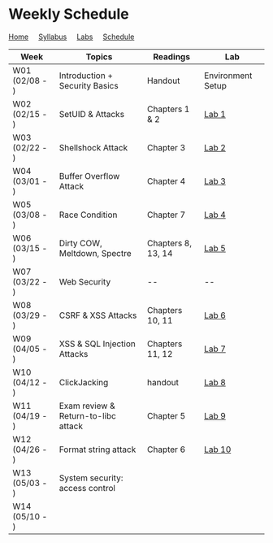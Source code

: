 # Weekly Schedule

[Home](./index.md) &nbsp;&nbsp;&nbsp; [Syllabus](./syllabus.md)  &nbsp;&nbsp;&nbsp; [Labs](./labs.md) &nbsp;&nbsp;&nbsp; [Schedule](./schedule.md)

| Week         | Topics | Readings  |  Lab |  
| ---          | ---    | --- | --- |
|W01 (02/08 - ) | Introduction + Security Basics| Handout | Environment Setup |
|W02 (02/15 - ) | SetUID & Attacks | Chapters 1 & 2 | [Lab 1](./labs.md) |
|W03 (02/22 - ) | Shellshock Attack | Chapter 3| [Lab 2](./labs.md) |
|W04 (03/01 - ) | Buffer Overflow Attack | Chapter 4| [Lab 3](./labs.md) |
|W05 (03/08 - ) | Race Condition | Chapter 7 | [Lab 4](./labs.md) |
|W06 (03/15 - ) | Dirty COW, Meltdown, Spectre | Chapters 8, 13, 14 | [Lab 5](./labs.md) |
|W07 (03/22 - ) | Web Security | -- | -- | 
|W08 (03/29 - ) | CSRF & XSS Attacks | Chapters 10, 11 | [Lab 6](./labs.md) |
|W09 (04/05 - ) | XSS & SQL Injection Attacks| Chapters 11, 12 | [Lab 7](./labs.md) |
|W10 (04/12 - ) | ClickJacking | handout | [Lab 8](./labs.md) |
|W11 (04/19 - ) | Exam review & Return-to-libc attack | Chapter 5 | [Lab 9](./labs.md)| 
|W12 (04/26 - ) | Format string attack | Chapter 6 | [Lab 10](./labs.md)|  
|W13 (05/03 - ) | System security: access control | | | 
|W14 (05/10 - ) | | | | 
